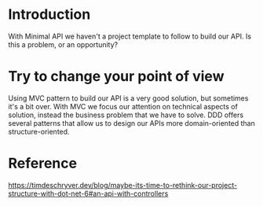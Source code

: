 # Introduction 
With Minimal API we haven't a project template to follow to build our API. 
Is this a problem, or an opportunity?

# Try to change your point of view
Using MVC pattern to build our API is a very good solution, but sometimes it's a bit over.
With MVC we focus our attention on technical aspects of solution, instead the business problem that we have to solve.
DDD offers several patterns that allow us to design our APIs more domain-oriented than structure-oriented.

# Reference
https://timdeschryver.dev/blog/maybe-its-time-to-rethink-our-project-structure-with-dot-net-6#an-api-with-controllers